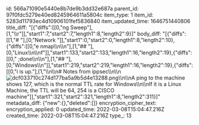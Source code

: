 id: 566a71090e5440e8b7de9b3dd32e687a
parent_id: 97f0fdc5279e40ed8245964611a5804c
item_type: 1
item_id: 5283d11793ec4d10906101fef5836840
item_updated_time: 1646751440806
title_diff: "[{\"diffs\":[[0,\"ng Sweep\"],[1,\"\\\r\"]],\"start1\":7,\"start2\":7,\"length1\":8,\"length2\":9}]"
body_diff: "[{\"diffs\":[[1,\"# \"],[0,\"Network \"]],\"start1\":0,\"start2\":0,\"length1\":8,\"length2\":10},{\"diffs\":[[0,\"e nmap\\\n\\\n\"],[1,\"## \"],[0,\"Linux\\\n\\\nf\"]],\"start1\":133,\"start2\":133,\"length1\":16,\"length2\":19},{\"diffs\":[[0,\" ;done\\\n\\\n\"],[1,\"## \"],[0,\"Windows\\\n\"]],\"start1\":219,\"start2\":219,\"length1\":16,\"length2\":19},{\"diffs\":[[0,\"i is up.\"],[1,\"\\\n\\\n# Notes from ippsec\\\n\\\n![dcf033710c274d177ba5a9b5d4e13288.png](file:///C:/Users/Lincoln/.config/joplin-desktop/resources/af6a3c9d0c8142e0bbff4c2db107e982.png)\\\n\\\nA ping to the machine shows 127, which is the normal TTL rate for Windows\\\n\\\nIf it is a Linux Machine, the TTL will be 64, 254 is a CISCO machine\"]],\"start1\":321,\"start2\":321,\"length1\":8,\"length2\":311}]"
metadata_diff: {"new":{},"deleted":[]}
encryption_cipher_text: 
encryption_applied: 0
updated_time: 2022-03-08T15:04:47.216Z
created_time: 2022-03-08T15:04:47.216Z
type_: 13